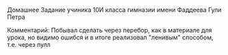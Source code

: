 Домашнее Задание учиника 10И класса гимназии имени Фаддеева Гули Петра

Комментарий: Побывал сделать через перебор, как в материале для урока, но видимо ошибся и в итоге реализовал "ленивым" способом, т.е. через пулл
